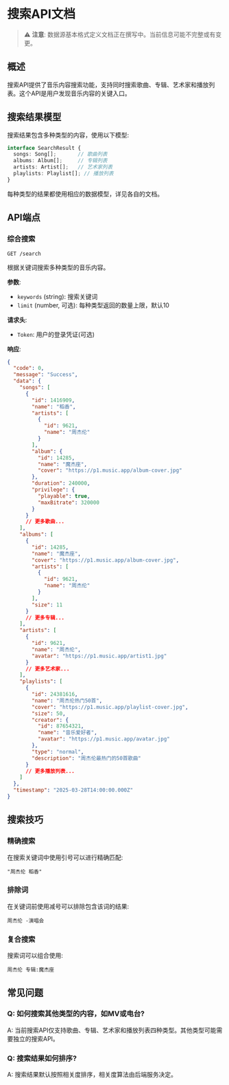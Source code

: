 # 搜索API文档

> ⚠️ **注意**: 数据源基本格式定义文档正在撰写中。当前信息可能不完整或有变更。

## 概述

搜索API提供了音乐内容搜索功能，支持同时搜索歌曲、专辑、艺术家和播放列表。这个API是用户发现音乐内容的关键入口。

## 搜索结果模型

搜索结果包含多种类型的内容，使用以下模型:

```typescript
interface SearchResult {
  songs: Song[];       // 歌曲列表
  albums: Album[];     // 专辑列表
  artists: Artist[];   // 艺术家列表
  playlists: Playlist[]; // 播放列表
}
```

每种类型的结果都使用相应的数据模型，详见各自的文档。

## API端点

### 综合搜索

```
GET /search
```

根据关键词搜索多种类型的音乐内容。

**参数**:
- `keywords` (string): 搜索关键词
- `limit` (number, 可选): 每种类型返回的数量上限，默认10

**请求头**:
- `Token`: 用户的登录凭证(可选)

**响应**:
```json
{
  "code": 0,
  "message": "Success",
  "data": {
    "songs": [
      {
        "id": 1416909,
        "name": "稻香",
        "artists": [
          {
            "id": 9621,
            "name": "周杰伦"
          }
        ],
        "album": {
          "id": 14285,
          "name": "魔杰座",
          "cover": "https://p1.music.app/album-cover.jpg"
        },
        "duration": 240000,
        "privilege": {
          "playable": true,
          "maxBitrate": 320000
        }
      }
      // 更多歌曲...
    ],
    "albums": [
      {
        "id": 14285,
        "name": "魔杰座",
        "cover": "https://p1.music.app/album-cover.jpg",
        "artists": [
          {
            "id": 9621,
            "name": "周杰伦"
          }
        ],
        "size": 11
      }
      // 更多专辑...
    ],
    "artists": [
      {
        "id": 9621,
        "name": "周杰伦",
        "avatar": "https://p1.music.app/artist1.jpg"
      }
      // 更多艺术家...
    ],
    "playlists": [
      {
        "id": 24381616,
        "name": "周杰伦热门50首",
        "cover": "https://p1.music.app/playlist-cover.jpg",
        "size": 50,
        "creator": {
          "id": 87654321,
          "name": "音乐爱好者",
          "avatar": "https://p1.music.app/avatar.jpg"
        },
        "type": "normal",
        "description": "周杰伦最热门的50首歌曲"
      }
      // 更多播放列表...
    ]
  },
  "timestamp": "2025-03-28T14:00:00.000Z"
}
```

## 搜索技巧

### 精确搜索

在搜索关键词中使用引号可以进行精确匹配:
```
"周杰伦 稻香"
```

### 排除词

在关键词前使用减号可以排除包含该词的结果:
```
周杰伦 -演唱会
```

### 复合搜索

搜索词可以组合使用:
```
周杰伦 专辑:魔杰座
```

## 常见问题

### Q: 如何搜索其他类型的内容，如MV或电台?
A: 当前搜索API仅支持歌曲、专辑、艺术家和播放列表四种类型。其他类型可能需要独立的搜索API。

### Q: 搜索结果如何排序?
A: 搜索结果默认按照相关度排序，相关度算法由后端服务决定。